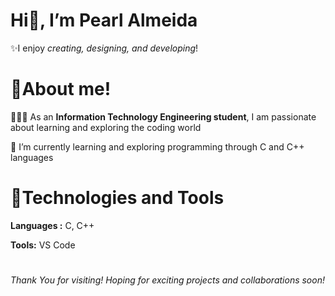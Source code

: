 # Hi👋, I’m **Pearl Almeida**

✨I enjoy *creating, designing, and developing*!

# 🍁About me!
👩🏻‍💻 As  an **Information Technology Engineering student**, I am passionate about learning and exploring the coding world 

🌱 I’m currently learning and exploring programming through C and C++ languages

# 🚀Technologies and Tools

**Languages :** C, C++

**Tools:** VS Code
#

*Thank You for visiting! Hoping for exciting projects and collaborations soon!*



  

<!---
pearlalmeida17/pearlalmeida17 is a ✨ special ✨ repository because its `README.md` (this file) appears on your GitHub profile.
You can click the Preview link to take a look at your changes.
--->
